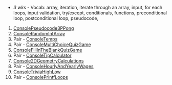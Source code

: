 - *3 wks* - Vocab: array, iteration, iterate through an array, input, for each loops, input validation, try/except, conditionals, functions, preconditional loop, postconditional loop, pseudocode,

1. [ConsolePseudocode3PPong]({{site:baseurl}}/apcsp/console/023ConsolePseudocode3PPong/)
1. [ConsoleRandomIntArray]({{site:baseurl}}/apcsp/console/103ConsoleRandomIntArray/)
1. Pair - [ConsoleTemps]({{site:baseurl}}/apcsp/console/022ConsoleTemps/)
1. Pair - [ConsoleMultiChoiceQuizGame]({{site:baseurl}}/apcsp/console/024ConsoleMultiChoiceQuizGame/)
1. [ConsoleFillInTheBlankQuizGame]({{site:baseurl}}/apcsp/console/028ConsoleFillInTheBlankQuizGame/)
1. Pair - [ConsoleTipCalculator]({{site:baseurl}}/apcsp/console/029ConsoleTipCalculator/)
1. [Console2DGeometryCalculations]({{site:baseurl}}/apcsp/console/030Console2DGeometryCalculations/)
1. Pair - [ConsoleHourlyAndYearlyWages]({{site:baseurl}}/apcsp/console/031ConsoleHourlyAndYearlyWages/)
1. [ConsoleTriviaHighLow]({{site:baseurl}}/apcsp/console/032ConsoleTriviaHighLow/)
1. Pair - [ConsolePrintfLoops]({{site:baseurl}}/apcsp/console/101ConsolePrintfLoops/)
